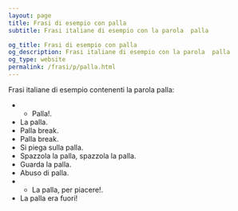 ```yaml
---
layout: page
title: Frasi di esempio con palla 
subtitle: Frasi italiane di esempio con la parola  palla

og_title: Frasi di esempio con palla 
og_description: Frasi italiane di esempio con la parola  palla
og_type: website
permalink: /frasi/p/palla.html
---
```


Frasi italiane di esempio contenenti la parola palla:


- - Palla!.
- La palla.
- Palla break.
- Palla break.
- Si piega sulla palla.
- Spazzola la palla, spazzola la palla.
- Guarda la palla.
- Abuso di palla.
- - La palla, per piacere!.
- La palla era fuori!
